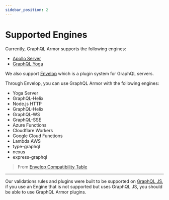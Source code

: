 ```yaml
---
sidebar_position: 2
---
```


# Supported Engines

Currently, GraphQL Armor supports the following engines:

- [Apollo Server](https://www.apollographql.com/docs/apollo-server/)
- [GraphQL Yoga](https://www.the-guild.dev/graphql/yoga-server)

We also support [Envelop](https://envelop.dev) which is a plugin system for GraphQL servers.

Through Envelop, you can use GraphQL Armor with the following engines:

- Yoga Server
- GraphQL-Helix
- Node.js HTTP
- GraphQL-Helix
- GraphQL-WS
- GraphQL-SSE
- Azure Functions
- Cloudflare Workers
- Google Cloud Functions
- Lambda AWS
- type-graphql
- nexus
- express-graphql

> From [Envelop Compatibility Table](https://www.the-guild.dev/graphql/envelop/docs/integrations#compatibility-table)

---

Our validations rules and plugins were built to be supported on [GraphQL JS](https://github.com/graphql/graphql-js), if you use an Engine that is not supported but uses GraphQL JS, you should be able to use GraphQL Armor plugins.
